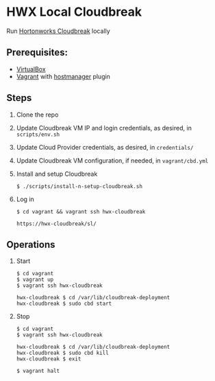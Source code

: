 # HWX Local Cloudbreak

Run [Hortonworks Cloudbreak](https://docs.hortonworks.com/HDPDocuments/Cloudbreak/Cloudbreak-2.4.1/index.html) locally


## Prerequisites:

 * [VirtualBox](https://www.virtualbox.org/)
 * [Vagrant](https://www.vagrantup.com/) with [hostmanager](https://github.com/devopsgroup-io/vagrant-hostmanager) plugin


 ## Steps

  1. Clone the repo

  2. Update Cloudbreak VM IP and login credentials, as desired, in `scripts/env.sh` 

  3. Update Cloud Provider credentials, as desired, in `credentials/`

  4. Update Cloudbreak VM configuration, if needed, in `vagrant/cbd.yml`


  5. Install and setup Cloudbreak 
     ```
     $ ./scripts/install-n-setup-cloudbreak.sh
     ```

  6. Log in
     ```
     $ cd vagrant && vagrant ssh hwx-cloudbreak

     https://hwx-cloudbreak/sl/
     ```

## Operations

  1. Start
     ```
     $ cd vagrant
     $ vagrant up
     $ vagrant ssh hwx-cloudbreak

     hwx-cloudbreak $ cd /var/lib/cloudbreak-deployment
     hwx-cloudbreak $ sudo cbd start
     ```

  2. Stop
     ```
     $ cd vagrant
     $ vagrant ssh hwx-cloudbreak

     hwx-cloudbreak $ cd /var/lib/cloudbreak-deployment
     hwx-cloudbreak $ sudo cbd kill
     hwx-cloudbreak $ exit

     $ vagrant halt
     ```
